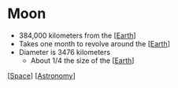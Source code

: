 # Moon

- 384,000 kilometers from the [[Earth]]
- Takes one month to revolve around the [[Earth]]
- Diameter is 3476 kilometers
  - About $1/4$ the size of the [[Earth]]

[[Space]] [[Astronomy]]

[//begin]: # "Autogenerated link references for markdown compatibility"
[Earth]: earth "Earth"
[Space]: space "Space"
[Astronomy]: astronomy "Astronomy"
[//end]: # "Autogenerated link references"
